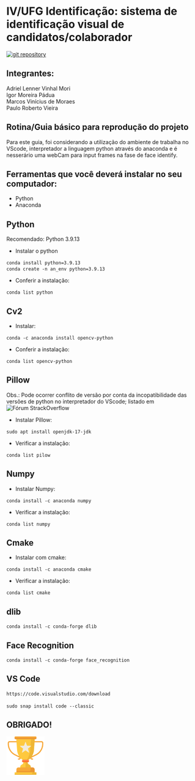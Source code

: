 # IV/UFG Identificação: sistema de identificação visual de candidatos/colaborador

[![git repository](https://github.com/ikatyang/emoji-cheat-sheet/workflows/Up%20to%20Date/badge.svg)](https://github.com/adrielmori/Grupo10-Dominios_de_Software)

## Integrantes:

Adriel Lenner Vinhal Mori</br>
Igor Moreira Pádua
<br>Marcos Vinícius de Moraes</br>
Paulo Roberto Vieira

## Rotina/Guia básico para reprodução do projeto

Para este guia, foi considerando a utilização do ambiente de trabalha no VScode, interpretador a linguagem python através do anaconda e é nesserário uma webCam para input frames na fase de face identify. 

## Ferramentas que você deverá instalar no seu computador:

- Python
- Anaconda

## Python

Recomendado: Python 3.9.13
- Instalar o python
```
conda install python=3.9.13
conda create -n an_env python=3.9.13
```
- Conferir a instalação: 
```
conda list python
```

## Cv2

- Instalar: 
```
conda -c anaconda install opencv-python
```

- Conferir a instalação: 
```
conda list opencv-python
```

## Pillow

Obs.: Pode ocorrer conflito de versão por conta da incopatibilidade das versões de python no interpretador do VScode; listado em ![Fórum StrackOverflow](https://stackoverflow.com/questions/63660023/unable-to-install-pillow-6-2-1-in-conda)

- Instalar Pillow: 
```
sudo apt install openjdk-17-jdk
```

- Verificar a instalação: 
```
conda list pilow
```

## Numpy

- Instalar Numpy: 
```
conda install -c anaconda numpy
```
- Verificar a instalação: 
```
conda list numpy
```
## Cmake

- Instalar com cmake: 
```
conda install -c anaconda cmake
```
- Verificar a instalação: 
```
conda list cmake
```

## dlib

```
conda install -c conda-forge dlib
```

## Face Recognition

```
conda install -c conda-forge face_recognition
```

## VS Code

```
https://code.visualstudio.com/download

sudo snap install code --classic
```

## OBRIGADO!

![Parabéns!](https://raw.githubusercontent.com/devsuperior/bds-assets/main/img/trophy.png)
